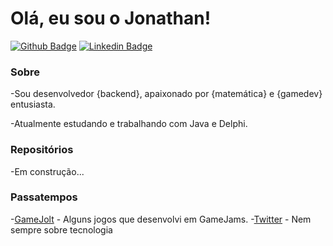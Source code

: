 # Olá, eu sou o Jonathan!

[![Github Badge](https://img.shields.io/badge/-Github-000?style=flat-square&logo=Github&logoColor=white&link=https://github.com/fagnerpsantos)](https://github.com/Jonathanfdr)
[![Linkedin Badge](https://img.shields.io/badge/-LinkedIn-blue?style=flat-square&logo=Linkedin&logoColor=white&link=https://www.linkedin.com/in/fagnerpsantos/)](https://www.linkedin.com/in/jonathanfrosa/)

### Sobre 
-Sou desenvolvedor {backend}, apaixonado por {matemática} e {gamedev} entusiasta.

-Atualmente estudando e trabalhando com Java e Delphi.

### Repositórios

-Em construção...

### Passatempos

-[GameJolt](https://gamejolt.com/@jonathanfdr/games) - Alguns jogos que desenvolvi em GameJams.
-[Twitter](https://twitter.com/jonathanfdr) - Nem sempre sobre tecnologia
